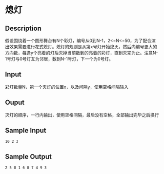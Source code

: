 # 熄灯

## Description

假设围绕着一个圆形舞台有N个彩灯，编号从0到N-1，2<=N<=50，为了配合演出效果需要进行花式熄灯。熄灯的规则是从第x号灯开始熄灭，然后向编号更大的方向数，每逢y个亮着的灯后灭掉当前数到的亮着的彩灯，直到灭完为止。注意N-1号灯与0号灯互为邻居，数到N-1号灯，下一个为0号灯。

## Input

彩灯数量N，第一个灭灯的位置x，以及间隔y，使用空格间隔输入

## Ouput

灭灯的顺序，一行内输出，使用空格间隔，最后没有空格，全部输出完毕之后换行



## Sample Input
```
10 2 3
```
## Sample Output
```
2 5 8 1 6 0 7 4 9 3
```

